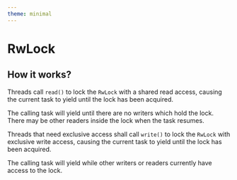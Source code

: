 ```yaml
---
theme: minimal
---
```


# RwLock

## How it works?

Threads call `read()` to lock the `RwLock` with a shared read access, causing the current task to yield until the lock has been acquired.

The calling task will yield until there are no writers which hold the lock. There may be other readers inside the lock when the task resumes.

Threads that need exclusive access shall call `write()` to lock the `RwLock` with exclusive write access, causing the current task to yield until the lock has been acquired.

The calling task will yield while other writers or readers currently have access to the lock.